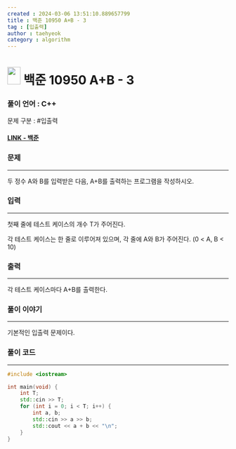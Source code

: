 ```yaml
---
created : 2024-03-06 13:51:10.889657799
title : 백준 10950 A+B - 3
tag : [입출력]
author : taehyeok
category : algorithm
---
```

# <img src="https://d2gd6pc034wcta.cloudfront.net/tier/1.svg" width="30" height="40"> 백준 10950 A+B - 3


### 풀이 언어 : C++

문제 구분 : #입출력
#### [LINK - 백준](https://www.acmicpc.net/problem/10950)

### 문제

<hr>


두 정수 A와 B를 입력받은 다음, A+B를 출력하는 프로그램을 작성하시오.

### 입력

<hr>


첫째 줄에 테스트 케이스의 개수 T가 주어진다.

각 테스트 케이스는 한 줄로 이루어져 있으며, 각 줄에 A와 B가 주어진다. (0 < A, B < 10)
### 출력

<hr>

각 테스트 케이스마다 A+B를 출력한다.

### 풀이 이야기

<hr>

기본적인 입출력 문제이다.

### 풀이 코드

<hr>


``` c++
#include <iostream>

int main(void) {
    int T;
    std::cin >> T;
    for (int i = 0; i < T; i++) {
        int a, b;
        std::cin >> a >> b;
        std::cout << a + b << "\n";
    }
}
```
